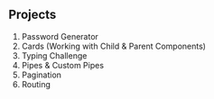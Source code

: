 ## Projects

1. Password Generator
2. Cards (Working with Child & Parent Components)
3. Typing Challenge
4. Pipes & Custom Pipes
5. Pagination 
6. Routing